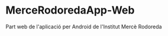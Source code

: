 MerceRodoredaApp-Web
====================

Part web de l'aplicació per Android de l'Institut Mercè Rodoreda 
